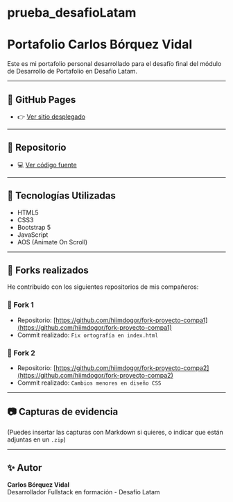 # prueba_desafioLatam

# Portafolio Carlos Bórquez Vidal

Este es mi portafolio personal desarrollado para el desafío final del módulo de Desarrollo de Portafolio en Desafío Latam.

---

## 🔗 GitHub Pages

- 👉 [Ver sitio desplegado](https://hiimdogor.github.io/prueba_desafioLatam/)

---

## 📁 Repositorio

- 💻 [Ver código fuente](https://github.com/hiimdogor/prueba_desafioLatam)

---

## 🔧 Tecnologías Utilizadas

- HTML5
- CSS3
- Bootstrap 5
- JavaScript
- AOS (Animate On Scroll)

---

## 🧩 Forks realizados

He contribuido con los siguientes repositorios de mis compañeros:

### 🔹 Fork 1

- Repositorio: [https://github.com/hiimdogor/fork-proyecto-compa1](https://github.com/hiimdogor/fork-proyecto-compa1)
- Commit realizado: `Fix ortografía en index.html`

### 🔹 Fork 2

- Repositorio: [https://github.com/hiimdogor/fork-proyecto-compa2](https://github.com/hiimdogor/fork-proyecto-compa2)
- Commit realizado: `Cambios menores en diseño CSS`

---

## 📷 Capturas de evidencia

(Puedes insertar las capturas con Markdown si quieres, o indicar que están adjuntas en un `.zip`)

---

## ✨ Autor

**Carlos Bórquez Vidal**  
Desarrollador Fullstack en formación - Desafío Latam
